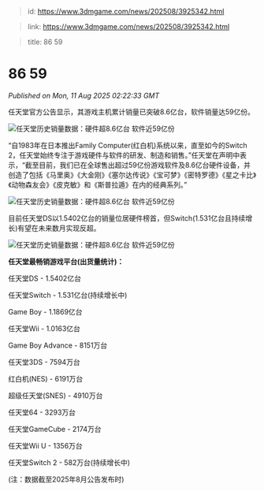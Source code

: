 > id: https://www.3dmgame.com/news/202508/3925342.html

> link: https://www.3dmgame.com/news/202508/3925342.html

> title: 86 59

# 86 59
_Published on Mon, 11 Aug 2025 02:22:33 GMT_

任天堂官方公告显示，其游戏主机累计销量已突破8.6亿台，软件销量达59亿份。

![任天堂历史销量数据：硬件超8.6亿台 软件近59亿份](https://img.3dmgame.com/uploads/images/news/20250811/1754878503_667713.jpg)

“自1983年在日本推出Family Computer(红白机)系统以来，直至如今的Switch 2，任天堂始终专注于游戏硬件与软件的研发、制造和销售。”任天堂在声明中表示，“截至目前，我们已在全球售出超过59亿份游戏软件及8.6亿台硬件设备，并创造了包括《马里奥》《大金刚》《塞尔达传说》《宝可梦》《密特罗德》《星之卡比》《动物森友会》《皮克敏》和《斯普拉遁》在内的经典系列。”

![任天堂历史销量数据：硬件超8.6亿台 软件近59亿份](https://img.3dmgame.com/uploads/images/news/20250811/1754878510_548530.jpg)

目前任天堂DS以1.5402亿台的销量位居硬件榜首，但Switch(1.531亿台且持续增长)有望在未来数月实现反超。

![任天堂历史销量数据：硬件超8.6亿台 软件近59亿份](https://img.3dmgame.com/uploads/images/news/20250811/1754878529_947043.jpg)

**任天堂最畅销游戏平台(出货量统计)：**

任天堂DS - 1.5402亿台

任天堂Switch - 1.531亿台(持续增长中)

Game Boy - 1.1869亿台

任天堂Wii - 1.0163亿台

Game Boy Advance - 8151万台

任天堂3DS - 7594万台

红白机(NES) - 6191万台

超级任天堂(SNES) - 4910万台

任天堂64 - 3293万台

任天堂GameCube - 2174万台

任天堂Wii U - 1356万台

任天堂Switch 2 - 582万台(持续增长中)

(注：数据截至2025年8月公告发布时)
